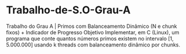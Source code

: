 # Trabalho-de-S.O-Grau-A
Trabalho do Grau A | Primos com Balanceamento Dinâmico (N e chunk fixos) + Indicador de Progresso Objetivo Implementar, em C (Linux), um programa que conte quantos números primos existem no intervalo [1, 5.000.000] usando k threads com balanceamento dinâmico por chunks.
